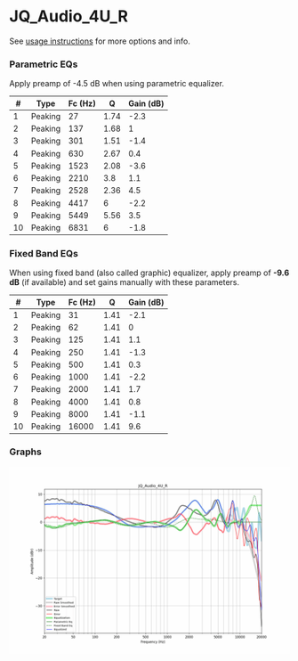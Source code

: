# JQ_Audio_4U_R
See [usage instructions](https://github.com/jaakkopasanen/AutoEq#usage) for more options and info.

### Parametric EQs
Apply preamp of -4.5 dB when using parametric equalizer.

|   # | Type    |   Fc (Hz) |    Q |   Gain (dB) |
|-----|---------|-----------|------|-------------|
|   1 | Peaking |        27 | 1.74 |        -2.3 |
|   2 | Peaking |       137 | 1.68 |         1   |
|   3 | Peaking |       301 | 1.51 |        -1.4 |
|   4 | Peaking |       630 | 2.67 |         0.4 |
|   5 | Peaking |      1523 | 2.08 |        -3.6 |
|   6 | Peaking |      2210 | 3.8  |         1.1 |
|   7 | Peaking |      2528 | 2.36 |         4.5 |
|   8 | Peaking |      4417 | 6    |        -2.2 |
|   9 | Peaking |      5449 | 5.56 |         3.5 |
|  10 | Peaking |      6831 | 6    |        -1.8 |

### Fixed Band EQs
When using fixed band (also called graphic) equalizer, apply preamp of **-9.6 dB** (if available) and set gains manually with these parameters.

|   # | Type    |   Fc (Hz) |    Q |   Gain (dB) |
|-----|---------|-----------|------|-------------|
|   1 | Peaking |        31 | 1.41 |        -2.1 |
|   2 | Peaking |        62 | 1.41 |         0   |
|   3 | Peaking |       125 | 1.41 |         1.1 |
|   4 | Peaking |       250 | 1.41 |        -1.3 |
|   5 | Peaking |       500 | 1.41 |         0.3 |
|   6 | Peaking |      1000 | 1.41 |        -2.2 |
|   7 | Peaking |      2000 | 1.41 |         1.7 |
|   8 | Peaking |      4000 | 1.41 |         0.8 |
|   9 | Peaking |      8000 | 1.41 |        -1.1 |
|  10 | Peaking |     16000 | 1.41 |         9.6 |

### Graphs
![](./JQ_Audio_4U_R.png)
